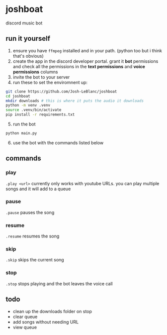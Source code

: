 # joshboat
discord music bot
## run it yourself
1. ensure you have `ffmpeg` installed and in your path. (python too but i think that's obvious)
2. create the app in the discord developer portal. grant it __bot__ permissions and check all the permissions in the __text permissions__ and __voice permissions__ columns
3. invite the bot to your server
4. run these to set the enviromnent up:
```bash
git clone https://github.com/Josh-LeBlanc/joshboat
cd joshboat
mkdir downloads # this is where it puts the audio it downloads
python -m venv .venv
source .venv/bin/activate
pip install -r requirements.txt
```
5. run the bot
```bash
python main.py
```
6. use the bot with the commands listed below
## commands
### play
`.play <url>`
currently only works with youtube URLs. you can play multiple songs and it will add to a queue
### pause
`.pause`
pauses the song
### resume
`.resume`
resumes the song
### skip
`.skip`
skips the current song
### stop
`.stop`
stops playing and the bot leaves the voice call
## todo
- clean up the downloads folder on stop
- clear queue
- add songs without needing URL
- view queue
